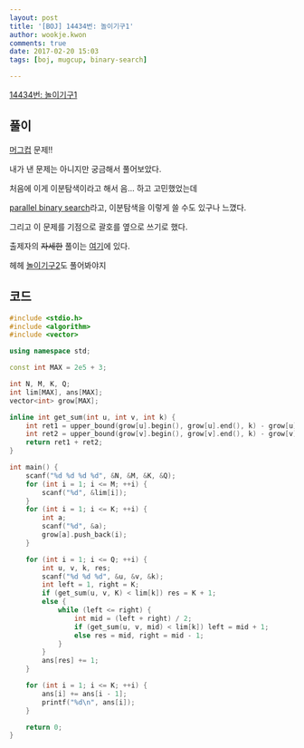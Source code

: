 ```yaml
---
layout: post
title: '[BOJ] 14434번: 놀이기구1'
author: wookje.kwon
comments: true
date: 2017-02-20 15:03
tags: [boj, mugcup, binary-search]

---
```


[14434번: 놀이기구1](https://www.acmicpc.net/problem/14434)

## 풀이

[머그컵](https://www.acmicpc.net/category/detail/1718) 문제!!  

내가 낸 문제는 아니지만 궁금해서 풀어보았다.  

처음에 이게 이분탐색이라고 해서 음... 하고 고민했었는데  

[parallel binary search](http://codeforces.com/blog/entry/45578)라고, 이분탐색을 이렇게 쓸 수도 있구나 느꼈다.  

그리고 이 문제를 기점으로 괄호를 옆으로 쓰기로 했다.  

출제자의 ~~자세한~~ 풀이는 [여기](http://wookje.dance/2017/02/12/mugcup-solution/)에 있다.  

헤헤 [놀이기구2](https://www.acmicpc.net/problem/14434)도 풀어봐야지  

## 코드

```cpp
#include <stdio.h>
#include <algorithm>
#include <vector>

using namespace std;

const int MAX = 2e5 + 3;

int N, M, K, Q;
int lim[MAX], ans[MAX];
vector<int> grow[MAX];

inline int get_sum(int u, int v, int k) {
	int ret1 = upper_bound(grow[u].begin(), grow[u].end(), k) - grow[u].begin();
	int ret2 = upper_bound(grow[v].begin(), grow[v].end(), k) - grow[v].begin();
	return ret1 + ret2;
}

int main() {
	scanf("%d %d %d %d", &N, &M, &K, &Q);
	for (int i = 1; i <= M; ++i) {
		scanf("%d", &lim[i]);
	}
	for (int i = 1; i <= K; ++i) {
		int a;
		scanf("%d", &a);
		grow[a].push_back(i);
	}

	for (int i = 1; i <= Q; ++i) {
		int u, v, k, res;
		scanf("%d %d %d", &u, &v, &k);
		int left = 1, right = K;
		if (get_sum(u, v, K) < lim[k]) res = K + 1;
		else {
			while (left <= right) {
				int mid = (left + right) / 2;
				if (get_sum(u, v, mid) < lim[k]) left = mid + 1;
				else res = mid, right = mid - 1;
			}
		}
		ans[res] += 1;
	}

	for (int i = 1; i <= K; ++i) {
		ans[i] += ans[i - 1];
		printf("%d\n", ans[i]);
	}

	return 0;
}
```